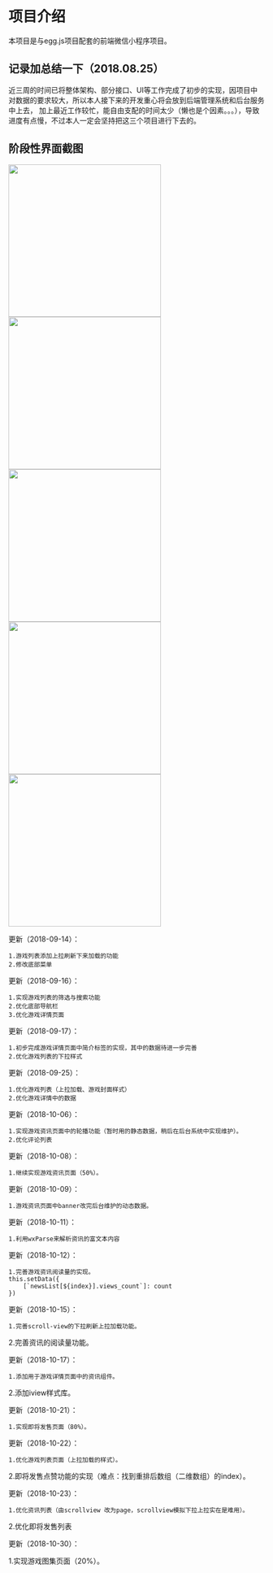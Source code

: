 # 项目介绍
本项目是与egg.js项目配套的前端微信小程序项目。

## 记录加总结一下（2018.08.25）
近三周的时间已将整体架构、部分接口、UI等工作完成了初步的实现，因项目中对数据的要求较大，所以本人接下来的开发重心将会放到后端管理系统和后台服务中上去，
加上最近工作较忙，能自由支配的时间太少（懒也是个因素。。。），导致进度有点慢，不过本人一定会坚持把这三个项目进行下去的。

## 阶段性界面截图

<img width="300" height="auto" src="http://static.joyzone.xyz/image/app_01.jpg" />

<img width="300" height="auto" src="http://static.joyzone.xyz/image/app_02.jpg" />

<img width="300" height="auto" src="http://static.joyzone.xyz/image/app_03.jpg" />

<img width="300" height="auto" src="http://static.joyzone.xyz/image/app_04.jpg" />

<img width="300" height="auto" src="http://static.joyzone.xyz/image/app_05.jpg" />


更新（2018-09-14）：

	1.游戏列表添加上拉刷新下来加载的功能
	2.修改底部菜单

更新（2018-09-16）：

	1.实现游戏列表的筛选与搜索功能  
	2.优化底部导航栏
	3.优化游戏详情页面

更新（2018-09-17）：

	1.初步完成游戏详情页面中简介标签的实现，其中的数据待进一步完善
	2.优化游戏列表的下拉样式

更新（2018-09-25）：

	1.优化游戏列表（上拉加载、游戏封面样式）
	2.优化游戏详情中的数据

更新（2018-10-06）：

	1.实现游戏资讯页面中的轮播功能（暂时用的静态数据，稍后在后台系统中实现维护）。
	2.优化评论列表

更新（2018-10-08）：

	1.继续实现游戏资讯页面（50%）。

更新（2018-10-09）：

	1.游戏资讯页面中banner改完后台维护的动态数据。

更新（2018-10-11）：

	1.利用wxParse来解析资讯的富文本内容
  
更新（2018-10-12）：

	1.完善游戏资讯阅读量的实现。
	this.setData({
		[`newsList[${index}].views_count`]: count
	})

更新（2018-10-15）：

	1.完善scroll-view的下拉刷新上拉加载功能。
  2.完善资讯的阅读量功能。
  
更新（2018-10-17）：

	1.添加用于游戏详情页面中的资讯组件。
  2.添加iview样式库。
  
更新（2018-10-21）：

	1.实现即将发售页面（80%）。

更新（2018-10-22）：

	1.优化游戏列表页面（上拉加载的样式）。
  2.即将发售点赞功能的实现（难点：找到重排后数组（二维数组）的index）。

更新（2018-10-23）：

	1.优化资讯列表（由scrollview 改为page，scrollview模拟下拉上拉实在是难用）。
  2.优化即将发售列表

更新（2018-10-30）：

  1.实现游戏图集页面（20%）。


